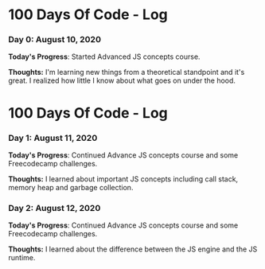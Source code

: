 # 100 Days Of Code - Log

### Day 0: August 10, 2020 

**Today's Progress**: Started Advanced JS concepts course.

**Thoughts:** I'm learning new things from a theoretical standpoint and it's great. I realized how little I know about what goes on under the hood.

# 100 Days Of Code - Log

### Day 1: August 11, 2020 

**Today's Progress**: Continued Advance JS concepts course and some Freecodecamp challenges.

**Thoughts:** I learned about important JS concepts including call stack, memory heap and garbage collection.

### Day 2: August 12, 2020 

**Today's Progress**: Continued Advance JS concepts course and some Freecodecamp challenges.

**Thoughts:** I learned about the difference between the JS engine and the JS runtime.